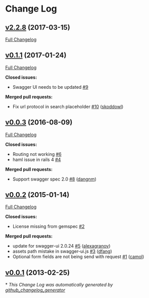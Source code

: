 # Change Log

## [v2.2.8](https://github.com/kendrikat/grape-swagger-ui/tree/v2.2.8) (2017-03-15)
[Full Changelog](https://github.com/kendrikat/grape-swagger-ui/compare/v0.1.1...v2.2.8)

## [v0.1.1](https://github.com/kendrikat/grape-swagger-ui/tree/v0.1.1) (2017-01-24)
[Full Changelog](https://github.com/kendrikat/grape-swagger-ui/compare/v0.0.3...v0.1.1)

**Closed issues:**

- Swagger UI needs to be updated  [\#9](https://github.com/kendrikat/grape-swagger-ui/issues/9)

**Merged pull requests:**

- Fix url protocol in search placeholder [\#10](https://github.com/kendrikat/grape-swagger-ui/pull/10) ([skoddowl](https://github.com/skoddowl))

## [v0.0.3](https://github.com/kendrikat/grape-swagger-ui/tree/v0.0.3) (2016-08-09)
[Full Changelog](https://github.com/kendrikat/grape-swagger-ui/compare/v0.0.2...v0.0.3)

**Closed issues:**

- Routing not working [\#6](https://github.com/kendrikat/grape-swagger-ui/issues/6)
- haml issue in rails 4 [\#4](https://github.com/kendrikat/grape-swagger-ui/issues/4)

**Merged pull requests:**

- Support swagger spec 2.0 [\#8](https://github.com/kendrikat/grape-swagger-ui/pull/8) ([dangnm](https://github.com/dangnm))

## [v0.0.2](https://github.com/kendrikat/grape-swagger-ui/tree/v0.0.2) (2015-01-14)
[Full Changelog](https://github.com/kendrikat/grape-swagger-ui/compare/v0.0.1...v0.0.2)

**Closed issues:**

- License missing from gemspec [\#2](https://github.com/kendrikat/grape-swagger-ui/issues/2)

**Merged pull requests:**

- update for swagger-ui 2.0.24 [\#5](https://github.com/kendrikat/grape-swagger-ui/pull/5) ([alexagranov](https://github.com/alexagranov))
- assets path mistake in swagger-ui.js [\#3](https://github.com/kendrikat/grape-swagger-ui/pull/3) ([dfang](https://github.com/dfang))
- Optional form fields are not being send with request [\#1](https://github.com/kendrikat/grape-swagger-ui/pull/1) ([camol](https://github.com/camol))

## [v0.0.1](https://github.com/kendrikat/grape-swagger-ui/tree/v0.0.1) (2013-02-25)


\* *This Change Log was automatically generated by [github_changelog_generator](https://github.com/skywinder/Github-Changelog-Generator)*